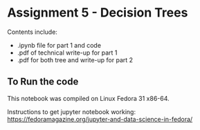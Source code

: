 # Assignment 5 - Decision Trees

Contents include:
 - .ipynb file for part 1 and code
 - .pdf of technical write-up for part 1
 - .pdf for both tree and write-up for part 2

## To Run the code

This notebook was compiled on Linux Fedora 31 x86-64.

Instructions to get jupyter notebook working:
https://fedoramagazine.org/jupyter-and-data-science-in-fedora/

